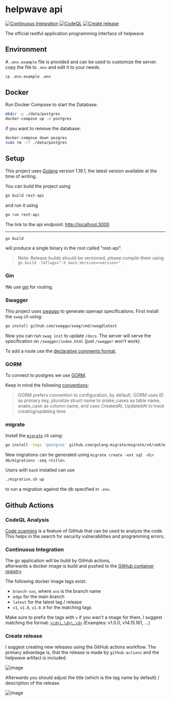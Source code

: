 # helpwave api

[![Continuous Integration](https://github.com/helpwave/rest-api/actions/workflows/ci.yaml/badge.svg)](https://github.com/helpwave/rest-api/actions/workflows/ci.yaml)
[![CodeQL](https://github.com/helpwave/rest-api/actions/workflows/codeql-analysis.yml/badge.svg)](https://github.com/helpwave/rest-api/actions/workflows/codeql-analysis.yml)
[![Create release](https://github.com/helpwave/rest-api/actions/workflows/release.yaml/badge.svg)](https://github.com/helpwave/rest-api/actions/workflows/release.yaml)  

The official restful application programming interface of helpwave

## Environment

A `.env.example` file is provided and can be used to customize the server.
copy the file to `.env` and edit it to your needs.
```bash
cp .env.example .env
```
## Docker
Run Docker Compose to start the Database:
```bash
mkdir -p ./data/postgres
docker-compose up -d postgres
```
if you want to remove the database:
```bash
docker-compose down posgres
sudo rm -rf ./data/postgres
```

## Setup

This project uses [Golang][golang] version 1.19.1, the latest version available at the time of writing.

You can build the project using
```bash
go build rest-api
```
and run it using
```bash
go run rest-api
```
The link to the api endpoint: [http://localhost:3000](http://localhost:3000)
***
```bash
go build
```
will produce a single binary in the root called "rest-api".

> Note: Release builds should be versioned, please compile them using `go build -ldflags="-X main.Version=<version>" .`

### Gin

We use [gin][gin] for routing.

### Swagger

This project uses [swaggo][swaggo] to generate openapi specifications.
First install the `swag` cli using:
```bash
go install github.com/swaggo/swag/cmd/swag@latest
```
Now you can run `swag init` to update `/docs`.
The server will serve the specification on `/swagger/index.html` (just `/swagger` won't work).

To add a route use the [declarative comments format](https://github.com/swaggo/swag/blob/master/README.md#declarative-comments-format).

### GORM

To connect to postgres we use [GORM][GORM].

Keep in mind the following [conventions](https://gorm.io/docs/models.html#Conventions):
> GORM prefers convention to configuration,
> by default, GORM uses ID as primary key, pluralize struct name to
> snake_cases as table name, snake_case as column name, and uses CreatedAt,
> UpdatedAt to track creating/updating time

### migrate

Install the [`migrate`][migrate] cli using:
```bash
go install -tags 'postgres' github.com/golang-migrate/migrate/v4/cmd/migrate@latest
```

New migrations can be generated using `migrate create -ext sql -dir db/migrations -seq <title>`.

Users with `bash` installed can use
```bash
./migration.sh up
```
to run a migration against the db specified in `.env`.

## Github Actions

### CodeQL Analysis

[Code scanning](https://docs.github.com/en/code-security/code-scanning/automatically-scanning-your-code-for-vulnerabilities-and-errors/about-code-scanning) is a feature of GitHub that can be used to analyze the code. This helps in the search for security vulnerabilities and programming errors.

### Continuous Integration

The go application will be build by GitHub actions,  
afterwards a docker image is build and pushed to the
[GitHub container registry](https://ghcr.io)

The following docker image tags exist:

* `branch-xxx`, where `xxx` is the branch name
* `edge` for the main branch
* `latest` for the latest tag / release
* `v1`, `v1.0`, `v1.0.0` for the matching tags

Make sure to prefix the tags with `v` if you wan't a image for them, I suggest matching the format: [`v\d+\.\d+\.\d+`](https://regexr.com/6v4qh) (Examples: v1.0.0, v14.15.161, ...)

### Create release

I suggest creating new releases using the GitHub actions workflow. The primary advantage is, that the release is made by `github-actions` and the helpwave artifact is included.

![image](https://user-images.githubusercontent.com/26925347/193222515-98220b50-b320-497d-a012-af4be7cdbe3b.png)

Afterwards you should adjust the title (which is the tag name by default) / description of the release.

![image](https://user-images.githubusercontent.com/26925347/193222838-c2f16900-371d-495f-ab55-9d75b6489cfc.png)

[golang]: https://go.dev/
[gin]: https://github.com/gin-gonic/gin/
[swaggo]: https://github.com/swaggo/
[GORM]: https://gorm.io/
[migrate]: https://github.com/golang-migrate/migrate/
